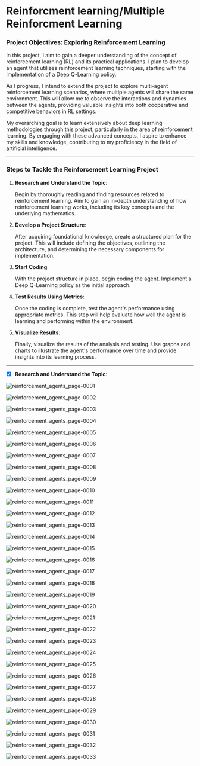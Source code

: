 # Reinforcment learning/Multiple Reinforcment Learning

### Project Objectives: Exploring Reinforcement Learning

In this project, I aim to gain a deeper understanding of the concept of reinforcement learning (RL) and its practical applications. I plan to develop an agent that utilizes reinforcement learning techniques, starting with the implementation of a Deep Q-Learning policy.

As I progress, I intend to extend the project to explore multi-agent reinforcement learning scenarios, where multiple agents will share the same environment. This will allow me to observe the interactions and dynamics between the agents, providing valuable insights into both cooperative and competitive behaviors in RL settings.

My overarching goal is to learn extensively about deep learning methodologies through this project, particularly in the area of reinforcement learning. By engaging with these advanced concepts, I aspire to enhance my skills and knowledge, contributing to my proficiency in the field of artificial intelligence.

---

### Steps to Tackle the Reinforcement Learning Project

1. **Research and Understand the Topic**:
    
    Begin by thoroughly reading and finding resources related to reinforcement learning. Aim to gain an in-depth understanding of how reinforcement learning works, including its key concepts and the underlying mathematics.
    
2. **Develop a Project Structure**:
    
    After acquiring foundational knowledge, create a structured plan for the project. This will include defining the objectives, outlining the architecture, and determining the necessary components for implementation.
    
3. **Start Coding**:
    
    With the project structure in place, begin coding the agent. Implement a Deep Q-Learning policy as the initial approach.
    
4. **Test Results Using Metrics**:
    
    Once the coding is complete, test the agent's performance using appropriate metrics. This step will help evaluate how well the agent is learning and performing within the environment.
    
5. **Visualize Results**:
    
    Finally, visualize the results of the analysis and testing. Use graphs and charts to illustrate the agent's performance over time and provide insights into its learning process.

---

- [x]  **Research and Understand the Topic**:

![reinforcement_agents_page-0001](https://github.com/user-attachments/assets/45afc4d4-fbdc-4357-ae10-cd0994427265)

![reinforcement_agents_page-0002](https://github.com/user-attachments/assets/9430c5de-d1c0-4fe1-b081-464d3e4477e4)

![reinforcement_agents_page-0003](https://github.com/user-attachments/assets/f29b7d03-e254-48ea-83b4-fde1f041b7d2)

![reinforcement_agents_page-0004](https://github.com/user-attachments/assets/6eefbe83-39ad-4bc3-b5fe-a74ddaa1a39e)

![reinforcement_agents_page-0005](https://github.com/user-attachments/assets/d11b0f51-28db-4d8a-b714-2e4d7a1a28ca)

![reinforcement_agents_page-0006](https://github.com/user-attachments/assets/3dec1e6f-e730-4a4e-9ad6-7c4e42a52568)

![reinforcement_agents_page-0007](https://github.com/user-attachments/assets/b0bc9337-46d0-42cb-8acd-5ed1336a62e5)

![reinforcement_agents_page-0008](https://github.com/user-attachments/assets/d1c9ccca-863d-45de-97e9-26162830135f)


![reinforcement_agents_page-0009](https://github.com/user-attachments/assets/b210ab7b-3c9c-4f6d-acae-f1c7245b69e1)


![reinforcement_agents_page-0010](https://github.com/user-attachments/assets/d095c380-866b-4c9a-b509-6af554ad9b6a)

![reinforcement_agents_page-0011](https://github.com/user-attachments/assets/5d03efcc-070f-47b8-a721-80e102434a62)


![reinforcement_agents_page-0012](https://github.com/user-attachments/assets/5734c95a-fd33-420b-a5cc-4c2ddf4f68cf)

![reinforcement_agents_page-0013](https://github.com/user-attachments/assets/7a41c705-009f-4a1f-affc-27254332cea1)

![reinforcement_agents_page-0014](https://github.com/user-attachments/assets/f8259e40-5101-4e55-ad99-8a55f76db4d2)

![reinforcement_agents_page-0015](https://github.com/user-attachments/assets/094ab49e-7bf6-4cd1-ae94-c51d6c565830)

![reinforcement_agents_page-0016](https://github.com/user-attachments/assets/e9e02b5c-a0dd-451d-a1ad-ddc1e3c43161)

![reinforcement_agents_page-0017](https://github.com/user-attachments/assets/66764018-03c6-4c95-b005-22e4bfffdfb3)

![reinforcement_agents_page-0018](https://github.com/user-attachments/assets/cb5712fa-0b5e-4c3a-9e90-e8321cad6d2d)

![reinforcement_agents_page-0019](https://github.com/user-attachments/assets/f2be5070-9e2d-404d-8f58-aa174b513538)

![reinforcement_agents_page-0020](https://github.com/user-attachments/assets/69ddc625-5cf1-49b1-b3c3-3aa09b390aac)


![reinforcement_agents_page-0021](https://github.com/user-attachments/assets/18314293-752a-4aee-a543-7c9193065c17)

![reinforcement_agents_page-0022](https://github.com/user-attachments/assets/4b27c444-6140-470a-8467-5021b8d0a7d4)

![reinforcement_agents_page-0023](https://github.com/user-attachments/assets/81699660-2d30-48d4-b391-25f2434ed291)

![reinforcement_agents_page-0024](https://github.com/user-attachments/assets/da738e73-e740-43ed-9543-162c525cd79f)

![reinforcement_agents_page-0025](https://github.com/user-attachments/assets/660ffd5b-ece1-491c-92bc-a87ffe8e5a70)

![reinforcement_agents_page-0026](https://github.com/user-attachments/assets/df1f47b7-7bae-4d0b-8f96-54ba47358fdc)

![reinforcement_agents_page-0027](https://github.com/user-attachments/assets/85c05239-a39c-48aa-97ef-82d39c5c54f6)

![reinforcement_agents_page-0028](https://github.com/user-attachments/assets/b3ba772a-2a7b-4915-a56a-98674ed23a44)

![reinforcement_agents_page-0029](https://github.com/user-attachments/assets/3670a046-97b3-453e-81c3-4c6dc406a05b)

![reinforcement_agents_page-0030](https://github.com/user-attachments/assets/71c7bd01-43d1-439c-be47-1c145b374b6e)

![reinforcement_agents_page-0031](https://github.com/user-attachments/assets/26683f7a-2757-4cd0-a225-9cf2009f3458)

![reinforcement_agents_page-0032](https://github.com/user-attachments/assets/41e8c19a-8940-4e43-94e6-7f148d7932d6)

![reinforcement_agents_page-0033](https://github.com/user-attachments/assets/f1dcff0f-1c8b-48a4-b349-44a9e8a8b58d)
